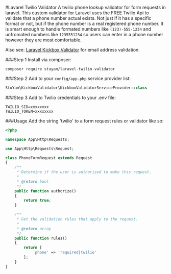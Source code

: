 #Lavarel Twilio Validator
A twilio phone lookup validator for form requests in laravel.
This custom validator for Laravel uses the FREE Twilio Api to validate that a phone number actual exists. Not just if it has a specific format or not, but if the phone number is a real registered phone number. It is smart enough to handle formated numbers like ```(123)-555-1234``` and unfromated numbers like ```1235551234``` so users can enter in a phone number however they are most comfortable.

Also see: [Laravel Kickbox Validator](https://packagist.org/packages/stuyam/laravel-kickbox-validator) for email address validation.

###Step 1
Install via composer:

```
composer require stuyam/laravel-twilio-validator
```

###Step 2
Add to your ```config/app.php``` service provider list:

```php
StuYam\KickboxValidator\KickboxValidatorServiceProvider::class
```

###Step 3
Add to Twilio credentials to your .env file:

```
TWILIO_SID=xxxxxxxx
TWILIO_TOKEN=xxxxxxxx
```


###Usage
Add the string 'twilio' to a form request rules or validator like so:

```php
<?php

namespace App\Http\Requests;

use App\Http\Requests\Request;

class PhoneFormRequest extends Request
{
    /**
     * Determine if the user is authorized to make this request.
     *
     * @return bool
     */
    public function authorize()
    {
        return true;
    }

    /**
     * Get the validation rules that apply to the request.
     *
     * @return array
     */
    public function rules()
    {
        return [
            'phone' => 'required|twilio'
        ];
    }
}

```
